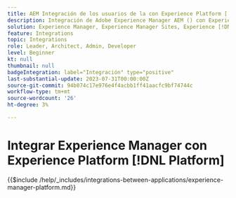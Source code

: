 ```yaml
---
title: AEM Integración de los usuarios de la con Experience Platform [!DNL Platform]
description: Integración de Adobe Experience Manager AEM () con Experience Cloud [!DNL Platform] para maximizar el valor de los datos.
solution: Experience Manager, Experience Manager Sites, Experience [!DNL Platform]
feature: Integrations
topic: Integrations
role: Leader, Architect, Admin, Developer
level: Beginner
kt: null
thumbnail: null
badgeIntegration: label="Integración" type="positive"
last-substantial-update: 2023-07-31T00:00:00Z
source-git-commit: 94b074c17e976e4f4acbb1ff41aacfc9bf74744c
workflow-type: tm+mt
source-wordcount: '26'
ht-degree: 3%

---
```



# Integrar Experience Manager con Experience Platform [!DNL Platform]

{{$include /help/_includes/integrations-between-applications/experience-manager-platform.md}}
